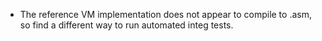 - The reference VM implementation does not appear to compile to .asm, so find a different way to run automated integ tests.